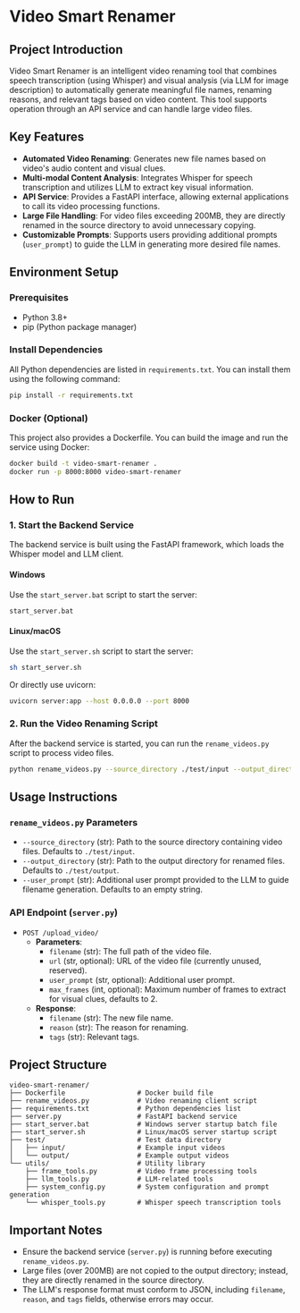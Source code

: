 # Video Smart Renamer

## Project Introduction

Video Smart Renamer is an intelligent video renaming tool that combines speech transcription (using Whisper) and visual analysis (via LLM for image description) to automatically generate meaningful file names, renaming reasons, and relevant tags based on video content. This tool supports operation through an API service and can handle large video files.

## Key Features

- **Automated Video Renaming**: Generates new file names based on video's audio content and visual clues.
- **Multi-modal Content Analysis**: Integrates Whisper for speech transcription and utilizes LLM to extract key visual information.
- **API Service**: Provides a FastAPI interface, allowing external applications to call its video processing functions.
- **Large File Handling**: For video files exceeding 200MB, they are directly renamed in the source directory to avoid unnecessary copying.
- **Customizable Prompts**: Supports users providing additional prompts (`user_prompt`) to guide the LLM in generating more desired file names.

## Environment Setup

### Prerequisites

- Python 3.8+
- pip (Python package manager)

### Install Dependencies

All Python dependencies are listed in `requirements.txt`. You can install them using the following command:

```bash
pip install -r requirements.txt
```

### Docker (Optional)

This project also provides a Dockerfile. You can build the image and run the service using Docker:

```bash
docker build -t video-smart-renamer .
docker run -p 8000:8000 video-smart-renamer
```

## How to Run

### 1. Start the Backend Service

The backend service is built using the FastAPI framework, which loads the Whisper model and LLM client.

#### Windows

Use the `start_server.bat` script to start the server:

```bash
start_server.bat
```

#### Linux/macOS

Use the `start_server.sh` script to start the server:

```bash
sh start_server.sh
```

Or directly use uvicorn:

```bash
uvicorn server:app --host 0.0.0.0 --port 8000
```

### 2. Run the Video Renaming Script

After the backend service is started, you can run the `rename_videos.py` script to process video files.

```bash
python rename_videos.py --source_directory ./test/input --output_directory ./test/output --user_prompt "Generate a name about Cosplay based on the video content"
```

## Usage Instructions

### `rename_videos.py` Parameters

- `--source_directory` (str): Path to the source directory containing video files. Defaults to `./test/input`.
- `--output_directory` (str): Path to the output directory for renamed files. Defaults to `./test/output`.
- `--user_prompt` (str): Additional user prompt provided to the LLM to guide filename generation. Defaults to an empty string.

### API Endpoint (`server.py`)

- `POST /upload_video/`
  - **Parameters**:
    - `filename` (str): The full path of the video file.
    - `url` (str, optional): URL of the video file (currently unused, reserved).
    - `user_prompt` (str, optional): Additional user prompt.
    - `max_frames` (int, optional): Maximum number of frames to extract for visual clues, defaults to 2.
  - **Response**:
    - `filename` (str): The new file name.
    - `reason` (str): The reason for renaming.
    - `tags` (str): Relevant tags.

## Project Structure

```
video-smart-renamer/
├── Dockerfile                  # Docker build file
├── rename_videos.py            # Video renaming client script
├── requirements.txt            # Python dependencies list
├── server.py                   # FastAPI backend service
├── start_server.bat            # Windows server startup batch file
├── start_server.sh             # Linux/macOS server startup script
├── test/                       # Test data directory
│   ├── input/                  # Example input videos
│   └── output/                 # Example output videos
└── utils/                      # Utility library
    ├── frame_tools.py          # Video frame processing tools
    ├── llm_tools.py            # LLM-related tools
    ├── system_config.py        # System configuration and prompt generation
    └── whisper_tools.py        # Whisper speech transcription tools
```

## Important Notes

- Ensure the backend service (`server.py`) is running before executing `rename_videos.py`.
- Large files (over 200MB) are not copied to the output directory; instead, they are directly renamed in the source directory.
- The LLM's response format must conform to JSON, including `filename`, `reason`, and `tags` fields, otherwise errors may occur.
